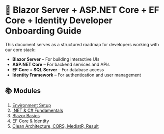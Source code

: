 # 🧭 Blazor Server + ASP.NET Core + EF Core + Identity Developer Onboarding Guide

This document serves as a structured roadmap for developers working with our core stack:

- **Blazor Server** – For building interactive UIs
- **ASP.NET Core** – For backend services and APIs
- **EF Core + SQL Server** – For database access
- **Identity Framework** – For authentication and user management

## 📚 Modules

1. [Environment Setup](./00_Setup.md)
2. [.NET & C# Fundamentals](./01_DotNetAndCSharp.md)
3. [Blazor Basics](./02_BlazorBasics.md)
4. [EF Core & Identity](./03_EFCore_Identity.md)
5. [Clean Architecture, CQRS, MediatR, Result](./04_CleanArch_CQRS_MediatR_Result.md)

